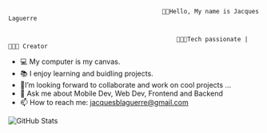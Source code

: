                                                👋🏾Hello, My name is Jacques Laguerre


                                                   👨🏾‍💻Tech passionate | 👨🏾‍🎨 Creator

- 💻 My computer is my canvas.
- 📚 I enjoy learning and buidling projects.
- 🤝I’m looking forward to collaborate and work on cool projects ...
- 💬 Ask me about Mobile Dev, Web Dev, Frontend and Backend
- 📫 How to reach me: jacquesblaguerre@gmail.com 

![GitHub Stats](https://github-readme-stats.vercel.app/apiusername=curiousgrids&theme=tokyonight)


